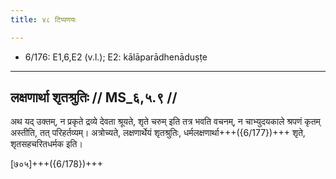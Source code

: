 ```yaml
---
title: ४८ टिप्पणयः

---
```

- 6/176: E1,6,E2 (v.l.); E2: kālāparādhenāduṣṭe

____________________________________________


## लक्षणार्था शृतश्रुतिः // MS_६,५.९ //

अथ यद् उक्तम्, न प्रकृते द्रव्ये देवता श्रूयते, शृते चरुम् इति तत्र भवति वचनम्, न चाभ्युदयकाले श्रपणं कृतम् अस्तीति, तत् परिहर्तव्यम्। अत्रोच्यते, लक्षणार्थेयं शृतश्रुतिः, धर्मलक्षणार्था+++({6/177})+++ शृते, शृतसहचरितधर्मक इति।

[७०५]+++({6/178})+++